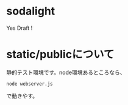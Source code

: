 # sodalight
Yes Draft !
# static/publicについて
静的テスト環境です。node環境あるところなら、
```
node webserver.js
```
で動きやす。
